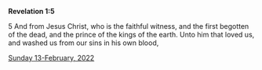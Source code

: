 **Revelation 1:5**

5 And from Jesus Christ, who is the faithful witness, and the first begotten of the dead, and the prince of the kings of the earth. Unto him that loved us, and washed us from our sins in his own blood,

[Sunday 13-February, 2022](https://t.me/s/daily_scripture)
